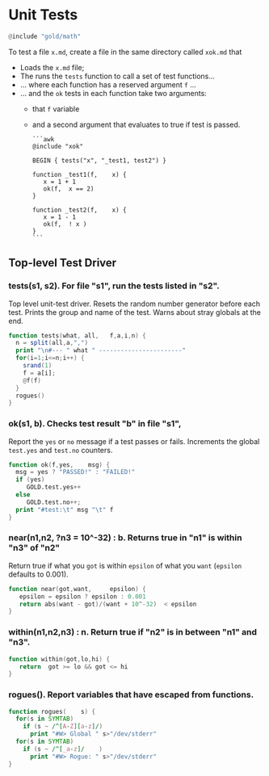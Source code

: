 # Unit Tests

```awk
@include "gold/math"
```

To test a file `x.md`, create a file in
the same directory called `xok.md` that

- Loads the `x.md` file;
- The runs the `tests` function to call a set of test functions...
- ... where each function has a reserved argument `f` ...
- ... and the `ok` tests in each function take two arguments:
  - that `f` variable
  - and a second argument that evaluates to true if test is passed.

        ```awk
        @include "xok"
        
        BEGIN { tests("x", "_test1, test2") }

        function _test1(f,    x) {
           x = 1 + 1
           ok(f,  x == 2)
        }

        function _test2(f,    x) {
           x = 1 - 1 
           ok(f,  ! x )
        }
        ```

## Top-level Test Driver
### tests(s1, s2). For file "s1", run the tests listed in "s2".
Top level unit-test driver.  Resets the random number generator
before each test.  Prints the group and name of the test.
Warns about stray globals at the end.
```awk
function tests(what, all,   f,a,i,n) {
  n = split(all,a,",")
  print "\n#--- " what " -----------------------"
  for(i=1;i<=n;i++) { 
    srand(1)
    f = a[i]; 
    @f(f) 
  }
  rogues()
}
```

### ok(s1, b).  Checks test result "b" in file "s1",
Report the `yes` or `no` message if a test passes or fails.
Increments the global `test.yes` and `test.no` counters.
```awk
function ok(f,yes,    msg) {
  msg = yes ? "PASSED!" : "FAILED!"
  if (yes) 
     GOLD.test.yes++ 
  else
     GOLD.test.no++;
  print "#test:\t" msg "\t" f
}
```

### near(n1,n2, ?n3 = 10^-32) : b. Returns true in "n1" is within "n3" of "n2" 
Return true if what you `got` is within `epsilon` of
what you `want` (`epsilon` defaults to 0.001).
```awk
function near(got,want,     epsilon) {
   epsilon = epsilon ? epsilon : 0.001
   return abs(want - got)/(want + 10^-32)  < epsilon
}
```

### within(n1,n2,n3) : n.  Return true if "n2" is in between "n1" and "n3".
```awk
function within(got,lo,hi) { 
   return  got >= lo && got <= hi
}
```

### rogues().  Report variables that have escaped from functions.
```awk
function rogues(    s) {
  for(s in SYMTAB) 
    if (s ~ /^[A-Z][a-z]/) 
      print "#W> Global " s>"/dev/stderr"
  for(s in SYMTAB) 
    if (s ~ /^[_a-z]/    ) 
      print "#W> Rogue: " s>"/dev/stderr"
}
```
